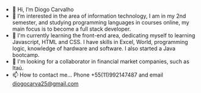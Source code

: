 - 👋 Hi, I’m Diogo Carvalho
- 👀 I’m interested in the area of ​​information technology, I am in
my 2nd semester, and studying programming languages ​​in courses
online, my main focus is to become a full stack developer.
- 🌱 I'm currently learning the front-end area, dedicating myself to learning Javascript,
HTML and CSS. I have skills in Excel, World, programming logic,
knowledge of hardware and software. I also started a Java bootcamp.
- 💞️ I'm looking for a collaborator in financial market companies, such as Itaú.
- 📫 How to contact me... Phone +55(11)992147487 and email diogocarva25@gmail.com 


<!---
digocarvalhoo/digocarvalhoo is a ✨ special ✨ repository because its `README.md` (this file) appears on your GitHub profile.
You can click the Preview link to take a look at your changes.
--->
